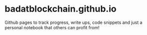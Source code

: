 # badatblockchain.github.io

Github pages to track progress, write ups, code snippets and just a personal notebook that others can profit from!